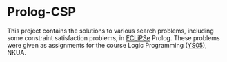 # Prolog-CSP

This project contains the solutions to various search problems, including some constraint satisfaction problems, in
[ECLiPSe](https://en.wikipedia.org/wiki/ECLiPSe) Prolog. These problems were given as assignments for the course Logic
Programming ([YS05](http://cgi.di.uoa.gr/~takis/ys05.html)), NKUA. 
